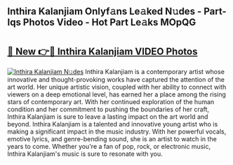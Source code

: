 ## Inthira Kalanjiam Onlyf𝚊ns Le𝚊ked N𝚞des - Part-Iqs Photos Video - Hot Part Le𝚊ks MOpQG

# <h2><a href="http://ac46235.deff.icu/?id=Inthira+Kalanjiam">🔗 New 👉🔴 Inthira Kalanjiam VIDEO Photos</a></h2>

[![Inthira Kalanjiam N𝚞des](https://i.imgur.com/rIISA9y.gif)](http://ac46235.deff.icu/?id=Inthira+Kalanjiam)
Inthira Kalanjiam is a contemporary artist whose innovative and thought-provoking works have captured the attention of the art world. Her unique artistic vision, coupled with her ability to connect with viewers on a deep emotional level, has earned her a place among the rising stars of contemporary art. With her continued exploration of the human condition and her commitment to pushing the boundaries of her craft, Inthira Kalanjiam is sure to leave a lasting impact on the art world and beyond. Inthira Kalanjiam is a talented and innovative young artist who is making a significant impact in the music industry. With her powerful vocals, emotive lyrics, and genre-bending sound, she is an artist to watch in the years to come. Whether you're a fan of pop, rock, or electronic music, Inthira Kalanjiam's music is sure to resonate with you.
